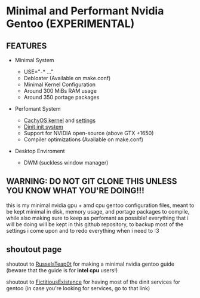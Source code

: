 # Minimal and Performant Nvidia Gentoo (EXPERIMENTAL)

## FEATURES

- Minimal System
    - USE="-* ..."
    - Debloater (Available on make.conf)
    - Minimal Kernel Configuration
    - Around 300 MiBs RAM usage
    - Around 350 portage packages

- Perfomant System
    - [CachyOS kernel](https://github.com/CachyOS/linux-cachyos) and [settings](https://github.com/CachyOS/CachyOS-Settings)
    - [Dinit init system](https://github.com/davmac314/dinit)
    - Support for NVIDIA open-source (above GTX +1650)
    - Compiler optimizations (Available on make.conf)

- Desktop Enviroment
    - DWM (suckless window manager)

## WARNING: DO NOT GIT CLONE THIS UNLESS YOU KNOW WHAT YOU'RE DOING!!!

this is my minimal nvidia gpu + amd cpu gentoo configuration files, meant to be kept minimal in disk, memory usage, and portage packages to compile, while also making sure to keep as perfomant as possible!
everything that i will be doing will be kept in this github repository, to backup most of the settings i come upon and to redo everything when i need to :3

## shoutout page
shoutout to [RusselsTeap0t](https://www.reddit.com/r/Gentoo/comments/150r74m/guide_hyprland_nvidia_extremely_minimal_gentoo/
) for making a minimal nvidia gentoo guide (beware that the guide is for **intel cpu** users!)

shoutout to [FictitiousExistence](https://gitlab.com/fictitiousexistence-public/dinit-gentoo/) for having most of the dinit services for gentoo (in case you're looking for services, go to that link)

